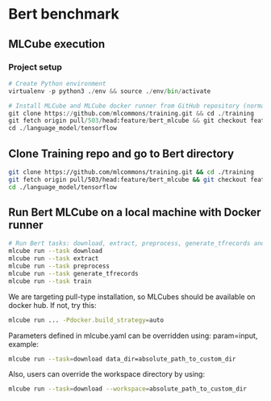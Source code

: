 # Bert benchmark

## MLCube execution

### Project setup

```Python
# Create Python environment 
virtualenv -p python3 ./env && source ./env/bin/activate

# Install MLCube and MLCube docker runner from GitHub repository (normally, users will just run `pip install mlcube mlcube_docker`)
git clone https://github.com/mlcommons/training.git && cd ./training
git fetch origin pull/503/head:feature/bert_mlcube && git checkout feature/bert_mlcube
cd ./language_model/tensorflow
```

## Clone Training repo and go to Bert directory

```bash
git clone https://github.com/mlcommons/training.git && cd ./training
git fetch origin pull/503/head:feature/bert_mlcube && git checkout feature/bert_mlcube
cd ./language_model/tensorflow
```

## Run Bert MLCube on a local machine with Docker runner

```bash
# Run Bert tasks: download, extract, preprocess, generate_tfrecords and train
mlcube run --task download
mlcube run --task extract
mlcube run --task preprocess
mlcube run --task generate_tfrecords
mlcube run --task train
```

We are targeting pull-type installation, so MLCubes should be available on docker hub. If not, try this:

```bash
mlcube run ... -Pdocker.build_strategy=auto
```

Parameters defined in mlcube.yaml can be overridden using: param=input, example:

```bash
mlcube run --task=download data_dir=absolute_path_to_custom_dir
```

Also, users can override the workspace directory by using:

```bash
mlcube run --task=download --workspace=absolute_path_to_custom_dir
```
